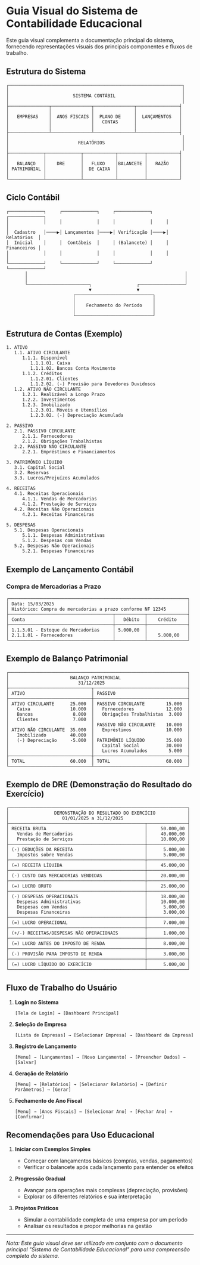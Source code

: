 # Guia Visual do Sistema de Contabilidade Educacional

Este guia visual complementa a documentação principal do sistema, fornecendo representações visuais dos principais componentes e fluxos de trabalho.

## Estrutura do Sistema

```
┌─────────────────────────────────────────────────────────────────┐
│                                                                 │
│                        SISTEMA CONTÁBIL                         │
│                                                                 │
├───────────────┬───────────────┬───────────────┬────────────────┤
│               │               │               │                │
│   EMPRESAS    │  ANOS FISCAIS │  PLANO DE     │  LANÇAMENTOS   │
│               │               │   CONTAS      │                │
│               │               │               │                │
├───────────────┴───────────────┴───────────────┴────────────────┤
│                                                                 │
│                          RELATÓRIOS                             │
│                                                                 │
├─────────────┬─────────────┬────────────┬──────────┬────────────┤
│             │             │            │          │            │
│   BALANÇO   │    DRE      │   FLUXO    │BALANCETE │   RAZÃO    │
│ PATRIMONIAL │             │  DE CAIXA  │          │            │
│             │             │            │          │            │
└─────────────┴─────────────┴────────────┴──────────┴────────────┘
```

## Ciclo Contábil

```
┌─────────────┐     ┌─────────────┐     ┌─────────────┐     ┌─────────────┐
│             │     │             │     │             │     │             │
│  Cadastro   │────▶│ Lançamentos │────▶│ Verificação │────▶│ Relatórios  │
│  Inicial    │     │  Contábeis  │     │ (Balancete) │     │ Financeiros │
│             │     │             │     │             │     │             │
└─────────────┘     └─────────────┘     └─────────────┘     └─────────────┘
       │                                                           │
       │                                                           │
       └───────────────────────┐                 ┌─────────────────┘
                               ▼                 ▼
                         ┌─────────────────────────────┐
                         │                             │
                         │    Fechamento do Período    │
                         │                             │
                         └─────────────────────────────┘
```

## Estrutura de Contas (Exemplo)

```
1. ATIVO
   1.1. ATIVO CIRCULANTE
      1.1.1. Disponível
         1.1.1.01. Caixa
         1.1.1.02. Bancos Conta Movimento
      1.1.2. Créditos
         1.1.2.01. Clientes
         1.1.2.02. (-) Provisão para Devedores Duvidosos
   1.2. ATIVO NÃO CIRCULANTE
      1.2.1. Realizável a Longo Prazo
      1.2.2. Investimentos
      1.2.3. Imobilizado
         1.2.3.01. Móveis e Utensílios
         1.2.3.02. (-) Depreciação Acumulada

2. PASSIVO
   2.1. PASSIVO CIRCULANTE
      2.1.1. Fornecedores
      2.1.2. Obrigações Trabalhistas
   2.2. PASSIVO NÃO CIRCULANTE
      2.2.1. Empréstimos e Financiamentos

3. PATRIMÔNIO LÍQUIDO
   3.1. Capital Social
   3.2. Reservas
   3.3. Lucros/Prejuízos Acumulados

4. RECEITAS
   4.1. Receitas Operacionais
      4.1.1. Vendas de Mercadorias
      4.1.2. Prestação de Serviços
   4.2. Receitas Não Operacionais
      4.2.1. Receitas Financeiras

5. DESPESAS
   5.1. Despesas Operacionais
      5.1.1. Despesas Administrativas
      5.1.2. Despesas com Vendas
   5.2. Despesas Não Operacionais
      5.2.1. Despesas Financeiras
```

## Exemplo de Lançamento Contábil

### Compra de Mercadorias a Prazo

```
┌───────────────────────────────────────────────────────────────────┐
│ Data: 15/03/2025                                                  │
│ Histórico: Compra de mercadorias a prazo conforme NF 12345        │
├───────────────────────────────────────┬───────────┬───────────────┤
│ Conta                                 │   Débito  │    Crédito    │
├───────────────────────────────────────┼───────────┼───────────────┤
│ 1.1.3.01 - Estoque de Mercadorias     │ 5.000,00  │               │
│ 2.1.1.01 - Fornecedores               │           │    5.000,00   │
└───────────────────────────────────────┴───────────┴───────────────┘
```

## Exemplo de Balanço Patrimonial

```
┌───────────────────────────────────────────────────────────────────┐
│                       BALANÇO PATRIMONIAL                         │
│                          31/12/2025                               │
├───────────────────────────────┬───────────────────────────────────┤
│ ATIVO                         │ PASSIVO                           │
├───────────────────────────────┼───────────────────────────────────┤
│ ATIVO CIRCULANTE      25.000  │ PASSIVO CIRCULANTE        15.000  │
│   Caixa               10.000  │   Fornecedores            12.000  │
│   Bancos               8.000  │   Obrigações Trabalhistas  3.000  │
│   Clientes             7.000  │                                   │
│                               │ PASSIVO NÃO CIRCULANTE    10.000  │
│ ATIVO NÃO CIRCULANTE  35.000  │   Empréstimos             10.000  │
│   Imobilizado         40.000  │                                   │
│   (-) Depreciação     -5.000  │ PATRIMÔNIO LÍQUIDO        35.000  │
│                               │   Capital Social          30.000  │
│                               │   Lucros Acumulados        5.000  │
├───────────────────────────────┼───────────────────────────────────┤
│ TOTAL                 60.000  │ TOTAL                     60.000  │
└───────────────────────────────┴───────────────────────────────────┘
```

## Exemplo de DRE (Demonstração do Resultado do Exercício)

```
┌───────────────────────────────────────────────────────────────────┐
│                 DEMONSTRAÇÃO DO RESULTADO DO EXERCÍCIO            │
│                    01/01/2025 a 31/12/2025                        │
├───────────────────────────────────────────────────┬───────────────┤
│ RECEITA BRUTA                                     │     50.000,00 │
│   Vendas de Mercadorias                           │     40.000,00 │
│   Prestação de Serviços                           │     10.000,00 │
├───────────────────────────────────────────────────┼───────────────┤
│ (-) DEDUÇÕES DA RECEITA                           │      5.000,00 │
│   Impostos sobre Vendas                           │      5.000,00 │
├───────────────────────────────────────────────────┼───────────────┤
│ (=) RECEITA LÍQUIDA                               │     45.000,00 │
├───────────────────────────────────────────────────┼───────────────┤
│ (-) CUSTO DAS MERCADORIAS VENDIDAS                │     20.000,00 │
├───────────────────────────────────────────────────┼───────────────┤
│ (=) LUCRO BRUTO                                   │     25.000,00 │
├───────────────────────────────────────────────────┼───────────────┤
│ (-) DESPESAS OPERACIONAIS                         │     18.000,00 │
│   Despesas Administrativas                        │     10.000,00 │
│   Despesas com Vendas                             │      5.000,00 │
│   Despesas Financeiras                            │      3.000,00 │
├───────────────────────────────────────────────────┼───────────────┤
│ (=) LUCRO OPERACIONAL                             │      7.000,00 │
├───────────────────────────────────────────────────┼───────────────┤
│ (+/-) RECEITAS/DESPESAS NÃO OPERACIONAIS          │      1.000,00 │
├───────────────────────────────────────────────────┼───────────────┤
│ (=) LUCRO ANTES DO IMPOSTO DE RENDA               │      8.000,00 │
├───────────────────────────────────────────────────┼───────────────┤
│ (-) PROVISÃO PARA IMPOSTO DE RENDA                │      3.000,00 │
├───────────────────────────────────────────────────┼───────────────┤
│ (=) LUCRO LÍQUIDO DO EXERCÍCIO                    │      5.000,00 │
└───────────────────────────────────────────────────┴───────────────┘
```

## Fluxo de Trabalho do Usuário

1. **Login no Sistema**
   ```
   [Tela de Login] → [Dashboard Principal]
   ```

2. **Seleção de Empresa**
   ```
   [Lista de Empresas] → [Selecionar Empresa] → [Dashboard da Empresa]
   ```

3. **Registro de Lançamento**
   ```
   [Menu] → [Lançamentos] → [Novo Lançamento] → [Preencher Dados] → [Salvar]
   ```

4. **Geração de Relatório**
   ```
   [Menu] → [Relatórios] → [Selecionar Relatório] → [Definir Parâmetros] → [Gerar]
   ```

5. **Fechamento de Ano Fiscal**
   ```
   [Menu] → [Anos Fiscais] → [Selecionar Ano] → [Fechar Ano] → [Confirmar]
   ```

## Recomendações para Uso Educacional

1. **Iniciar com Exemplos Simples**
   - Começar com lançamentos básicos (compras, vendas, pagamentos)
   - Verificar o balancete após cada lançamento para entender os efeitos

2. **Progressão Gradual**
   - Avançar para operações mais complexas (depreciação, provisões)
   - Explorar os diferentes relatórios e sua interpretação

3. **Projetos Práticos**
   - Simular a contabilidade completa de uma empresa por um período
   - Analisar os resultados e propor melhorias na gestão

---

*Nota: Este guia visual deve ser utilizado em conjunto com o documento principal "Sistema de Contabilidade Educacional" para uma compreensão completa do sistema.*
